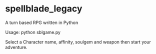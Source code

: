 # spellblade_legacy
A turn based RPG written in Python

Usage: python sblgame.py

Select a Character name, affinity, soulgem and weapon then start your adventure.


